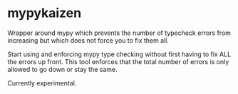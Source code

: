 # mypykaizen

Wrapper around mypy which prevents the number of typecheck errors from increasing
but which does not force you to fix them all.

Start using and enforcing mypy type checking without first having to fix ALL the errors up front.
This tool enforces that the total number of errors is only allowed to go down or stay the same.

Currently experimental.
